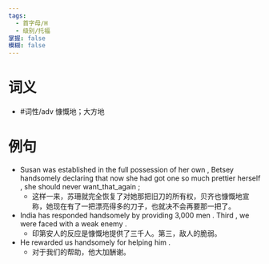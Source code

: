 ```yaml
---
tags:
  - 首字母/H
  - 级别/托福
掌握: false
模糊: false
---
```

# 词义
- #词性/adv  慷慨地；大方地
# 例句
- Susan was established in the full possession of her own , Betsey handsomely declaring that now she had got one so much prettier herself , she should never want_that_again ;
	- 这样一来，苏珊就完全恢复了对她那把旧刀的所有权，贝齐也慷慨地宣称，她现在有了一把漂亮得多的刀子，也就决不会再要那一把了。
- India has responded handsomely by providing 3,000 men . Third , we were faced with a weak enemy .
	- 印第安人的反应是慷慨地提供了三千人。第三，敌人的脆弱。
- He rewarded us handsomely for helping him .
	- 对于我们的帮助，他大加酬谢。
